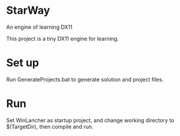 # StarWay
An engine of learning DX11

This project is a tiny DX11 engine for learning.

# Set up
Run GenerateProjects.bat to generate solution and project files.

# Run
Set WinLancher as startup project, and change working directory to $(TargetDir), then compile and run.